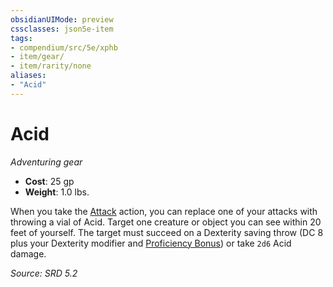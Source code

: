 ```yaml
---
obsidianUIMode: preview
cssclasses: json5e-item
tags:
- compendium/src/5e/xphb
- item/gear/
- item/rarity/none
aliases: 
- "Acid"
---
```

# Acid
*Adventuring gear*  

- **Cost**: 25 gp
- **Weight**: 1.0 lbs.

When you take the [Attack](actions.md#Attack) action, you can replace one of your attacks with throwing a vial of Acid. Target one creature or object you can see within 20 feet of yourself. The target must succeed on a Dexterity saving throw (DC 8 plus your Dexterity modifier and [Proficiency Bonus](proficiency-xphb.md)) or take `2d6` Acid damage.

*Source: SRD 5.2*